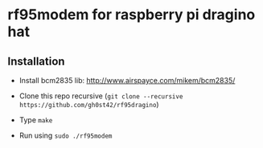 # rf95modem for raspberry pi dragino hat

## Installation

- Install bcm2835 lib: http://www.airspayce.com/mikem/bcm2835/

- Clone this repo recursive (`git clone --recursive https://github.com/gh0st42/rf95dragino`)

- Type `make`

- Run using `sudo ./rf95modem` 
